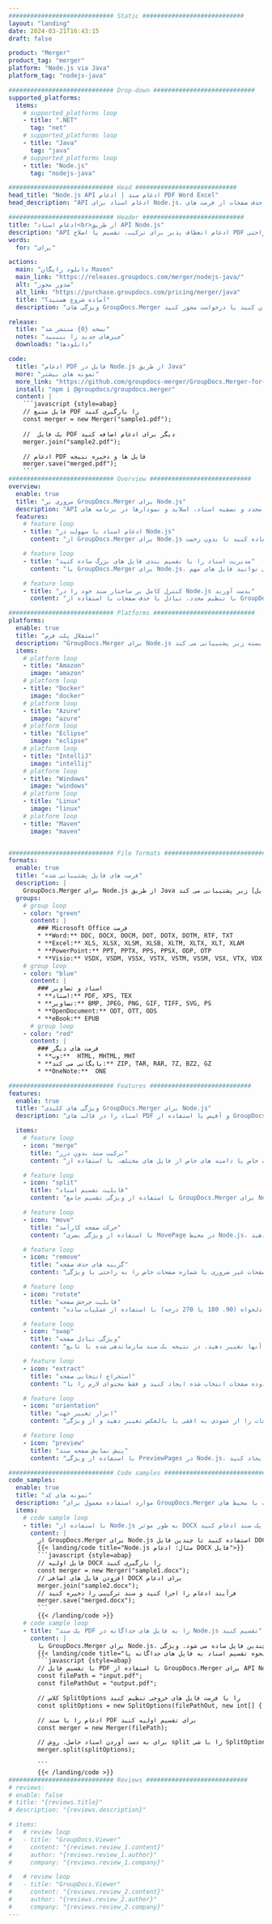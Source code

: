 ```yaml
---
############################# Static ############################
layout: "landing"
date: 2024-03-21T16:43:15
draft: false

product: "Merger"
product_tag: "merger"
platform: "Node.js via Java"
platform_tag: "nodejs-java"

############################# Drop-down ############################
supported_platforms:
  items:
    # supported_platforms loop
    - title: ".NET"
      tag: "net"
    # supported_platforms loop
    - title: "Java"
      tag: "java"
    # supported_platforms loop
    - title: "Node.js"
      tag: "nodejs-java"

############################# Head ############################
head_title: "Node.js API ادغام سند | ادغام PDF Word Excel"
head_description: "API ادغام اسناد برای Node.js. ادغام، تقسیم، مبادله، ترتیب مجدد و حذف صفحات از فرمت های PDF، مایکروسافت Word، Excel، ارائه ها، Visio، XPS و EPUB."

############################# Header ############################
title: "ادغام اسناد<br>از طریق API Node.js"
description: "API ادغام انعطاف پذیر برای ترکیب، تقسیم یا اصلاح PDF و اسناد آفیس به راحتی"
words:
  for: "برای"

actions:
  main: "دانلود رایگان Maven"
  main_link: "https://releases.groupdocs.com/merger/nodejs-java/"
  alt: "صدور مجوز"
  alt_link: "https://purchase.groupdocs.com/pricing/merger/java"
  title: "آماده شروع هستید؟"
  description: "ویژگی های GroupDocs.Merger را به صورت رایگان امتحان کنید یا درخواست مجوز کنید"

release:
  title: "نسخه {0} منتشر شد"
  notes: "چیزهای جدید را ببینید"
  downloads: "دانلودها"

code:
  title: "ادغام PDF فایل در Node.js از طریق Java"
  more: "نمونه های بیشتر"
  more_link: "https://github.com/groupdocs-merger/GroupDocs.Merger-for-Node.js-via-Java"
  install: "npm i @groupdocs/groupdocs.merger"
  content: |
    ```javascript {style=abap}   
    // فایل منبع PDF را بارگیری کنید
    const merger = new Merger("sample1.pdf");
    
    //  یک فایل PDF دیگر برای ادغام اضافه کنید
    merger.join("sample2.pdf");

    // ادغام PDF فایل ها و ذخیره نتیجه
    merger.save("merged.pdf");
    ```
############################# Overview ############################
overview:
  enable: true
  title: "مروری بر GroupDocs.Merger برای Node.js"
  description: "API جامع برای ادغام، تقسیم، تنظیم مجدد و تصفیه اسناد، اسلاید و نمودارها در برنامه های Node.js."
  features:
    # feature loop
    - title: "ادغام اسناد با سهولت در Node.js"
      content: "از GroupDocs.Merger برای Node.js استفاده کنید تا بدون زحمت PDF و اسناد آفیس را در یک فایل واحد ترکیب کنید. این کتابخانه پشتیبانی از فرمت گسترده را گسترش می دهد و ادغام روان و ادغام انواع فایل های مختلف را امکان پذیر می کند و در نتیجه روند مدیریت اسناد در برنامه های Node.js را بهبود می بخشد."

    # feature loop
    - title: "مدیریت اسناد را با تقسیم بندی فایل های بزرگ ساده کنید"
      content: "با GroupDocs.Merger برای Node.js، شما به راحتی می توانید فایل های مهم PDF یا Office را به قطعات قابل مدیریت تقسیم کنید. اسناد خود را با تقسیم آنها بر اساس صفحات خاص، محدوده ها یا استخراج صفحات فردی تنظیم کنید و سازماندهی و کارایی گردش کار اسناد خود را افزایش دهید."

    # feature loop
    - title: "کنترل کامل بر ساختار سند خود را در Node.js بدست آورید"
      content: "با تنظیم مجدد، تبادل یا حذف صفحات با استفاده از GroupDocs.Merger برای Node.js، طرح سند خود را دوباره تعریف کنید. اسناد خود را برای پاسخگویی به نیازهای منحصر به فرد سازگار کنید و انعطاف پذیری بی نظیری را در ساخت یک پیکربندی فایل سفارشی"

############################# Platforms ############################
platforms:
  enable: true
  title: "استقلال پلت فرم"
  description: "GroupDocs.Merger برای Node.js از سیستم عامل ها، چارچوب ها و مدیران بسته زیر پشتیبانی می کند"
  items:
    # platform loop
    - title: "Amazon"
      image: "amazon"
    # platform loop
    - title: "Docker"
      image: "docker"
    # platform loop
    - title: "Azure"
      image: "azure"
    # platform loop
    - title: "Eclipse"
      image: "eclipse"
    # platform loop
    - title: "IntelliJ"
      image: "intellij"
    # platform loop
    - title: "Windows"
      image: "windows"
    # platform loop
    - title: "Linux"
      image: "linux"
    # platform loop
    - title: "Maven"
      image: "maven"


############################# File formats ############################
formats:
  enable: true
  title: "فرمت های فایل پشتیبانی شده"
  description: |
    GroupDocs.Merger برای Node.js از طریق Java از عملیات با [فرمت های فایل] زیر پشتیبانی می کند (https://docs.groupdocs.com/merger/nodejs-java/supported-document-formats/).
  groups:
    # group loop
    - color: "green"
      content: |
        ### Microsoft Office فرمت
        * **Word:** DOC, DOCX, DOCM, DOT, DOTX, DOTM, RTF, TXT
        * **Excel:** XLS, XLSX, XLSM, XLSB, XLTM, XLTX, XLT, XLAM
        * **PowerPoint:** PPT, PPTX, PPS, PPSX, ODP, OTP
        * **Visio:** VSDX, VSDM, VSSX, VSTX, VSTM, VSSM, VSX, VTX, VDX
    # group loop
    - color: "blue"
      content: |
        ### اسناد و تصاویر
        * **اسناد:** PDF, XPS, TEX
        * **تصاویر:** BMP, JPEG, PNG, GIF, TIFF, SVG, PS
        * **OpenDocument:** ODT, OTT, ODS
        * **eBook:** EPUB
      # group loop
    - color: "red"
      content: |
        ### فرمت های دیگر
        * **وب:**  HTML, MHTML, MHT
        * **بایگانی می کند:** ZIP, TAR, RAR, 7Z, BZ2, GZ
        * **OneNote:**  ONE

############################# Features ############################
features:
  enable: true
  title: "ویژگی های کلیدی GroupDocs.Merger برای Node.js"
  description: "اسناد را در قالب های PDF و آفیس با استفاده از GroupDocs.Merger در محیط Node.js به طور موثر ادغام، تقسیم و دستکاری کنید."

  items:
    # feature loop
    - icon: "merge"
      title: "ترکیب سند بدون درز"
      content: "با ترکیب صفحات خاص یا دامنه های خاص از فایل های مختلف، با استفاده از GroupDocs.Merger برای Node.js، به راحتی چندین سند را در یک ادغام کنید."

    # feature loop
    - icon: "split"
      title: "قابلیت تقسیم اسناد"
      content: "با استفاده از ویژگی تقسیم جامع GroupDocs.Merger برای Node.js، یک سند واحد را به چندین فایل کوچکتر تقسیم کنید تا مدیریت و سازماندهی بهتر شود."

    # feature loop
    - icon: "move"
      title: "حرکت صفحه کارآمد"
      content: "با استفاده از ویژگی بصری MovePage در محیط Node.js، صفحات درون یک سند را متناسب با نیازهای شما تغییر دهید."

    # feature loop
    - icon: "remove"
      title: "گزینه های حذف صفحه"
      content: "صفحات غیر ضروری یا شماره صفحات خاص را به راحتی با ویژگی RemovePages GroupDocs.Merger که برای Node.js طراحی شده است حذف کنید."

    # feature loop
    - icon: "rotate"
      title: "قابلیت چرخش صفحه"
      content: "صفحات درون یک سند را به جهت دلخواه (90، 180 یا 270 درجه) با استفاده از عملیات ساده RotatePages بچرخانید."

    # feature loop
    - icon: "swap"
      title: "ویژگی تبادل صفحه"
      content: "ترتیب صفحات سند خود را با تعویض موقعیت آنها تغییر دهید، در نتیجه یک سند سازماندهی شده با تابع SwappAges ایجاد کنید."

    # feature loop
    - icon: "extract"
      title: "استخراج انتخابی صفحه"
      content: "یک سند جدید از صفحات یا محدوده صفحات انتخاب شده ایجاد کنید و فقط محتوای لازم را با GroupDocs.Merger برای Node.js استخراج کنید."

    # feature loop
    - icon: "orientation"
      title: "ابزار تغییر جهت"
      content: "جهت گیری صفحات خاص یا همه صفحات را از عمودی به افقی یا بالعکس تغییر دهید و از ویژگی ChangeOrientation در پروژه های Node.js خود استفاده کنید."

    # feature loop
    - icon: "preview"
      title: "پیش نمایش صفحه سند"
      content: "با استفاده از ویژگی PreviewPages در Node.js، پیش نمایش تصاویر صفحات سند را برای درک بهتر محتوا و طرح آنها ایجاد کنید."

############################# Code samples ############################
code_samples:
  enable: true
  title: "نمونه های کد"
  description: "موارد استفاده معمول برای GroupDocs.Merger متناسب با محیط های Node.js را بررسی کنید. این مثالها کارایی و سهولت ادغام اسناد با استفاده از GroupDocs.Merger برای Node.js را نشان می دهند."
  items:
    # code sample loop
    - title: "با استفاده از Node.js به طور موثر DOCX فایل را در یک سند ادغام کنید"
      content: |
        از GroupDocs.Merger برای Node.js استفاده کنید تا چندین فایل DOCX را به طور یکپارچه در یک سند جامع ادغام کنید. از ویژگی [ادغام Word اسناد](https://docs.groupdocs.com/merger/nodejs-java/merge/word/) برای ترکیب موثر فایل ها، افزایش مدیریت اسناد و بهره وری استفاده کنید. در زیر، یک قطعه کد Node.js را پیدا کنید تا شما را در فرآیند ادغام سند راهنمایی کند:
        {{< landing/code title="Node.js مثال: ادغام DOCX فایل">}}
        ```javascript {style=abap}   
        // فایل اولیه DOCX را بارگیری کنید
        const merger = new Merger("sample1.docx");
        // افزودن فایل های اضافی DOCX برای ادغام
        merger.join("sample2.docx");
        // فرآیند ادغام را اجرا کنید و سند ترکیبی را ذخیره کنید
        merger.save("merged.docx");
        ```
        {{< /landing/code >}}
    # code sample loop
    - title: "یک سند PDF را به فایل های جداگانه در Node.js تقسیم کنید"
      content: |
        با GroupDocs.Merger برای Node.js، تقسیم یک سند به چندین فایل ساده می شود. ویژگی [Split Document](https://docs.groupdocs.com/merger/nodejs-java/split-document/) ما امکان مدیریت کارآمد و استخراج بخشهای خاص از اسناد بزرگ PDF را فراهم می کند و مدیریت سند شما را موثرتر می کند. این ویژگی از تقسیم اسناد بر اساس محدوده صفحه، صفحات آغازی/پایان، یا شماره صفحات حج/زوج، در میان معیارهای دیگر پشتیبانی می کند.
        {{< landing/code title="نحوه تقسیم اسناد به فایل های جداگانه با Node.js">}}
        ```javascript {style=abap}   
        // با تقسیم فایل PDF با استفاده از GroupDocs.Merger برای API Node.js شروع کنید
        const filePath = "input.pdf";
        const filePathOut = "output.pdf";

        // کلاس SplitOptions را با فرمت فایل های خروجی تنظیم کنید
        const splitOptions = new SplitOptions(filePathOut, new int[] { 3, 6, 8 });

        // ادغام را با سند PDF برای تقسیم اولیه کنید
        const merger = new Merger(filePath);

        // برای به دست آوردن اسناد حاصل، روش split را با شی SplitOptions فراخوانی کنید
        merger.split(splitOptions);
  
        ```
        {{< /landing/code >}}
############################# Reviews ############################
# reviews:
# enable: false
# title: "{reviews.title}"
# description: "{reviews.description}"

# items:
#   # review loop
#   - title: "GroupDocs.Viewer"
#     content: "{reviews.review_1.content}"
#     author: "{reviews.review_1.author}"
#     company: "{reviews.review_1.company}"

#   # review loop
#   - title: "GroupDocs.Viewer"
#     content: "{reviews.review_2.content}"
#     author: "{reviews.review_2.author}"
#     company: "{reviews.review_2.company}"
---
```

